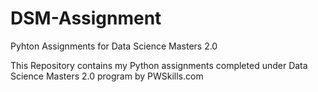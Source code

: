 # DSM-Assignment
Pyhton Assignments for Data Science Masters 2.0

This Repository contains my Python assignments completed under Data Science Masters 2.0 program by PWSkills.com
